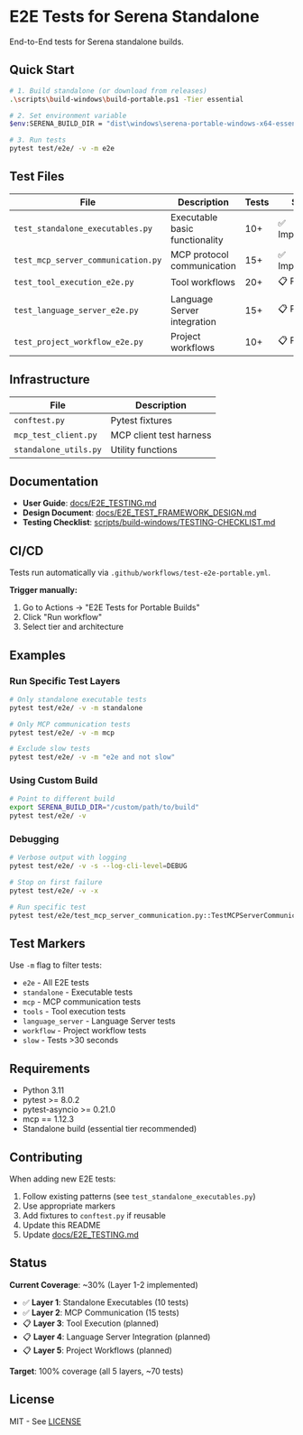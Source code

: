 # E2E Tests for Serena Standalone

End-to-End tests for Serena standalone builds.

## Quick Start

```bash
# 1. Build standalone (or download from releases)
.\scripts\build-windows\build-portable.ps1 -Tier essential

# 2. Set environment variable
$env:SERENA_BUILD_DIR = "dist\windows\serena-portable-windows-x64-essential"

# 3. Run tests
pytest test/e2e/ -v -m e2e
```

## Test Files

| File | Description | Tests | Status |
|------|-------------|-------|--------|
| `test_standalone_executables.py` | Executable basic functionality | 10+ | ✅ Implemented |
| `test_mcp_server_communication.py` | MCP protocol communication | 15+ | ✅ Implemented |
| `test_tool_execution_e2e.py` | Tool workflows | 20+ | 📋 Planned |
| `test_language_server_e2e.py` | Language Server integration | 15+ | 📋 Planned |
| `test_project_workflow_e2e.py` | Project workflows | 10+ | 📋 Planned |

## Infrastructure

| File | Description |
|------|-------------|
| `conftest.py` | Pytest fixtures |
| `mcp_test_client.py` | MCP client test harness |
| `standalone_utils.py` | Utility functions |

## Documentation

- **User Guide**: [docs/E2E_TESTING.md](../../docs/E2E_TESTING.md)
- **Design Document**: [docs/E2E_TEST_FRAMEWORK_DESIGN.md](../../docs/E2E_TEST_FRAMEWORK_DESIGN.md)
- **Testing Checklist**: [scripts/build-windows/TESTING-CHECKLIST.md](../../scripts/build-windows/TESTING-CHECKLIST.md)

## CI/CD

Tests run automatically via `.github/workflows/test-e2e-portable.yml`.

**Trigger manually:**
1. Go to Actions → "E2E Tests for Portable Builds"
2. Click "Run workflow"
3. Select tier and architecture

## Examples

### Run Specific Test Layers

```bash
# Only standalone executable tests
pytest test/e2e/ -v -m standalone

# Only MCP communication tests
pytest test/e2e/ -v -m mcp

# Exclude slow tests
pytest test/e2e/ -v -m "e2e and not slow"
```

### Using Custom Build

```bash
# Point to different build
export SERENA_BUILD_DIR="/custom/path/to/build"
pytest test/e2e/ -v
```

### Debugging

```bash
# Verbose output with logging
pytest test/e2e/ -v -s --log-cli-level=DEBUG

# Stop on first failure
pytest test/e2e/ -v -x

# Run specific test
pytest test/e2e/test_mcp_server_communication.py::TestMCPServerCommunication::test_list_tools -v
```

## Test Markers

Use `-m` flag to filter tests:

- `e2e` - All E2E tests
- `standalone` - Executable tests
- `mcp` - MCP communication tests
- `tools` - Tool execution tests
- `language_server` - Language Server tests
- `workflow` - Project workflow tests
- `slow` - Tests >30 seconds

## Requirements

- Python 3.11
- pytest >= 8.0.2
- pytest-asyncio >= 0.21.0
- mcp == 1.12.3
- Standalone build (essential tier recommended)

## Contributing

When adding new E2E tests:

1. Follow existing patterns (see `test_standalone_executables.py`)
2. Use appropriate markers
3. Add fixtures to `conftest.py` if reusable
4. Update this README
5. Update [docs/E2E_TESTING.md](../../docs/E2E_TESTING.md)

## Status

**Current Coverage**: ~30% (Layer 1-2 implemented)

- ✅ **Layer 1**: Standalone Executables (10 tests)
- ✅ **Layer 2**: MCP Communication (15 tests)
- 📋 **Layer 3**: Tool Execution (planned)
- 📋 **Layer 4**: Language Server Integration (planned)
- 📋 **Layer 5**: Project Workflows (planned)

**Target**: 100% coverage (all 5 layers, ~70 tests)

## License

MIT - See [LICENSE](../../LICENSE)
